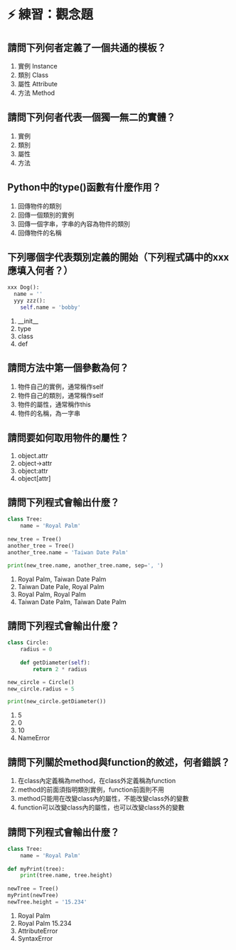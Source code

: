 # ⚡ 練習：觀念題

## 請問下列何者定義了一個共通的模板？

1. ​實例 Instance
2. 類別 Class
3. 屬性 Attribute
4. 方法 Method

## 請問下列何者代表一個獨一無二的實體？

1. ​實例
2. 類別
3. 屬性
4. 方法

## Python中的type()函數有什麼作用？

1. 回傳物件的類別
2. 回傳一個類別的實例
3. 回傳一個字串，字串的內容為物件的類別
4. 回傳物件的名稱

## 下列哪個字代表類別定義的開始（下列程式碼中的xxx應填入何者？）

```python
xxx Dog():
  name = ''
  yyy zzz():
    self.name = 'bobby'
```

1. \_\_init\_\_
2. type
3. class
4. def

## 請問方法中第一個參數為何？

1. 物件自己的實例，通常稱作self
2. 物件自己的類別，通常稱作self
3. 物件的屬性，通常稱作this
4. 物件的名稱，為一字串

## 請問要如何取用物件的屬性？

1. object.attr
2. object->attr
3. object:attr
4. object\[attr]

## 請問下列程式會輸出什麼？

```python
class Tree:
    name = 'Royal Palm'
    
new_tree = Tree()
another_tree = Tree()
another_tree.name = 'Taiwan Date Palm'

print(new_tree.name, another_tree.name, sep=', ')
```

1. Royal Palm, Taiwan Date Palm
2. Taiwan Date Pale, Royal Palm
3. Royal Palm, Royal Palm
4. Taiwan Date Palm, Taiwan Date Palm

## 請問下列程式會輸出什麼？

```python
class Circle:
    radius = 0
      
    def getDiameter(self):
        return 2 * radius

new_circle = Circle()
new_circle.radius = 5

print(new_circle.getDiameter())
```

1. 5
2. 0
3. 10
4. NameError

## 請問下列關於method與function的敘述，何者錯誤？

1. 在class內定義稱為method，在class外定義稱為function
2. method的前面須指明類別實例，function前面則不用
3. method只能用在改變class內的屬性，不能改變class外的變數
4. function可以改變class內的屬性，也可以改變class外的變數

## 請問下列程式會輸出什麼？

```python
class Tree:
    name = 'Royal Palm'
    
def myPrint(tree):
    print(tree.name, tree.height)
    
newTree = Tree()
myPrint(newTree)
newTree.height = '15.234'
```

1. Royal Palm
2. Royal Palm 15.234
3. AttributeError
4. SyntaxError




